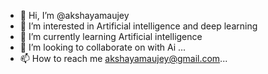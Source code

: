 - 👋 Hi, I’m @akshayamaujey
- 👀 I’m interested in Artificial intelligence and deep learning
- 🌱 I’m currently learning Artificial intelligence
- 💞️ I’m looking to collaborate on  with Ai ...
- 📫 How to reach me  akshayamaujey@gmail.com...

<!---
akshayamaujey/akshayamaujey is a ✨ special ✨ repository because its `README.md` (this file) appears on your GitHub profile.
You can click the Preview link to take a look at your changes.
--->
